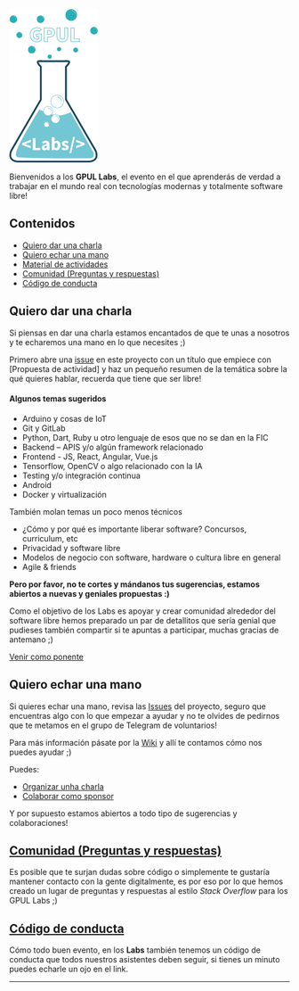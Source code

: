 <img src="img/logo-labs.png" height="275" width="159" >

Bienvenidos a los **GPUL Labs**, el evento en el que aprenderás de verdad a trabajar en el mundo real con tecnologías modernas y totalmente software libre!

## Contenidos
* [Quiero dar una charla](#charla)
* [Quiero echar una mano](#colaborar)
* [Material de actividades](https://github.com/gpul-labs/labs2017/wiki/Material-de-actividades)
* [Comunidad (Preguntas y respuestas)](#comunidad)
* [Código de conducta](#codigo)

## <a name="charla">Quiero dar una charla</a>
Si piensas en dar una charla estamos encantados de que te unas a nosotros y te echaremos una mano en lo que necesites ;)

Primero abre una [issue](https://waffle.io/gpul-labs/labs2017) en este proyecto con un título que empiece con [Propuesta de actividad] y haz un pequeño resumen de la temática sobre la qué quieres hablar, recuerda que tiene que ser libre!

#### Algunos temas sugeridos

- Arduino y cosas de IoT
- Git y GitLab
- Python, Dart, Ruby u otro lenguaje de esos que no se dan en la FIC
- Backend – APIS y/o algún framework relacionado
- Frontend - JS, React, Angular, Vue.js
- Tensorflow, OpenCV o algo relacionado con la IA
- Testing y/o integración continua
- Android
- Docker y virtualización

También molan temas un poco menos técnicos
- ¿Cómo y por qué es importante liberar software? Concursos, curriculum, etc
- Privacidad y software libre
- Modelos de negocio con software, hardware o cultura libre en general
- Agile & friends

**Pero por favor, no te cortes y mándanos tus sugerencias, estamos abiertos a nuevas y geniales propuestas :)**

Como el objetivo de los Labs es apoyar y crear comunidad alrededor del software libre hemos preparado un par de detallitos que sería genial que pudieses también compartir si te apuntas a participar, muchas gracias de antemano ;)

[Venir como ponente](https://github.com/gpul-labs/labs2017/wiki/Venir-como-ponente)


## <a name="colaborar">Quiero echar una mano</a>
Si quieres echar una mano, revisa las [Issues](https://waffle.io/gpul-labs/labs2017) del proyecto, seguro que encuentras algo con lo que empezar a ayudar y no te olvides de pedirnos que te metamos en el grupo de Telegram de voluntarios!

Para más información pásate por la [Wiki](https://github.com/gpul-labs/labs2017/wiki) y allí te contamos cómo nos puedes ayudar ;)

Puedes:
- [Organizar unha charla](https://github.com/gpul-labs/labs2017/wiki/Organizar-una-charla)
- [Colaborar como sponsor](https://github.com/gpul-labs/labs2017/wiki/Ser-sponsor)

Y por supuesto estamos abiertos a todo tipo de sugerencias y colaboraciones!

## <a name="comunidad" href="https://forums.gpul.org/">Comunidad (Preguntas y respuestas)</a>
Es posible que te surjan dudas sobre código o simplemente te gustaría mantener contacto con la gente digitalmente, es por eso por lo que hemos creado un lugar de preguntas y respuestas al estilo *Stack Overflow* para los GPUL Labs ;)

## <a name="codigo" href="https://github.com/gpul-labs/labs2017/blob/master/docs/codigodeconducta.md">Código de conducta</a>
Cómo todo buen evento, en los **Labs** también tenemos un código de conducta que todos nuestros asistentes deben seguir, si tienes un minuto puedes echarle un ojo en el link.

----------
